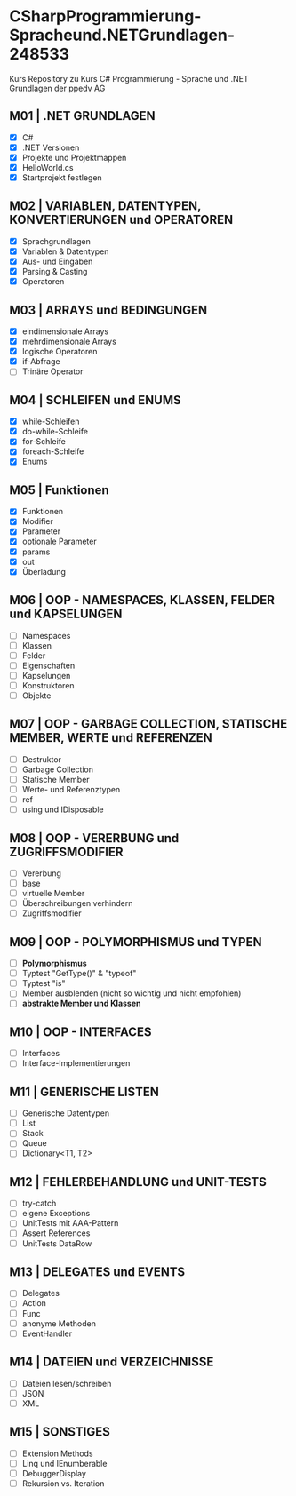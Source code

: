# CSharpProgrammierung-Spracheund.NETGrundlagen-248533

Kurs Repository zu Kurs C# Programmierung - Sprache und .NET Grundlagen der ppedv AG

## M01 | .NET GRUNDLAGEN

-	[x]  C#
-	[x]  .NET Versionen
-	[x]  Projekte und Projektmappen
-	[x]  HelloWorld.cs
-	[x]  Startprojekt festlegen

## M02 | VARIABLEN, DATENTYPEN, KONVERTIERUNGEN und OPERATOREN

-	[x]  Sprachgrundlagen
-	[x]  Variablen & Datentypen
-	[x]  Aus- und Eingaben
-	[x]  Parsing & Casting
-	[x]  Operatoren

## M03 | ARRAYS und BEDINGUNGEN

-	[x]  eindimensionale Arrays
-	[x]  mehrdimensionale Arrays
-	[x]  logische Operatoren
-	[x]  if-Abfrage
-	[ ]  Trinäre Operator

## M04 | SCHLEIFEN und ENUMS

-	[x]  while-Schleifen
-	[x]  do-while-Schleife
-	[x]  for-Schleife
-	[x]  foreach-Schleife
-	[x]  Enums

## M05 | Funktionen

-	[x]  Funktionen
-	[x]  Modifier
-	[x]  Parameter
-	[x]  optionale Parameter
-	[x]  params
-	[x]  out
-	[x]  Überladung

## M06 | OOP - NAMESPACES, KLASSEN, FELDER und KAPSELUNGEN

-	[ ]  Namespaces
-	[ ]  Klassen
-	[ ]  Felder
-	[ ]  Eigenschaften
-	[ ]  Kapselungen
-	[ ]  Konstruktoren
-	[ ]  Objekte

## M07 | OOP - GARBAGE COLLECTION, STATISCHE MEMBER, WERTE und REFERENZEN

-	[ ]  Destruktor
-	[ ]  Garbage Collection
-	[ ]  Statische Member
-	[ ]  Werte- und Referenztypen
-	[ ]  ref
-	[ ]  using und IDisposable

## M08 | OOP - VERERBUNG und ZUGRIFFSMODIFIER

-	[ ]  Vererbung
-	[ ]  base
-	[ ]  virtuelle Member
-	[ ]  Überschreibungen verhindern
-	[ ]  Zugriffsmodifier

## M09 | OOP - POLYMORPHISMUS und TYPEN

-	[ ]  **Polymorphismus**
-	[ ]  Typtest "GetType()" & "typeof"
-	[ ]  Typtest "is"
- 	[ ]	 Member ausblenden (nicht so wichtig und nicht empfohlen)
-	[ ]  **abstrakte Member und Klassen**

## M10 | OOP - INTERFACES
 
-	[ ] Interfaces
-	[ ] Interface-Implementierungen

## M11 | GENERISCHE LISTEN

-	[ ]  Generische Datentypen
-	[ ]  List<T>
- 	[ ]  Stack<T>
- 	[ ]  Queue<T>
-	[ ]  Dictionary<T1, T2>

## M12 | FEHLERBEHANDLUNG und UNIT-TESTS

-	[ ]  try-catch
-	[ ]  eigene Exceptions
-	[ ]  UnitTests mit AAA-Pattern
-	[ ]  Assert References
-	[ ]  UnitTests DataRow

## M13 | DELEGATES und EVENTS

-	[ ]  Delegates
-	[ ]  Action
-	[ ]  Func
-	[ ]  anonyme Methoden
-	[ ]  EventHandler

## M14 | DATEIEN und VERZEICHNISSE

-	[ ]  Dateien lesen/schreiben
-	[ ]  JSON
- 	[ ]	 XML

## M15 | SONSTIGES

-	[ ]  Extension Methods
-	[ ]  Linq und IEnumberable<T>
-	[ ]  DebuggerDisplay
-	[ ]  Rekursion vs. Iteration
